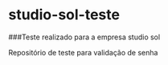 # studio-sol-teste
###Teste realizado para a empresa studio sol

Repositório de teste para validação de senha 

